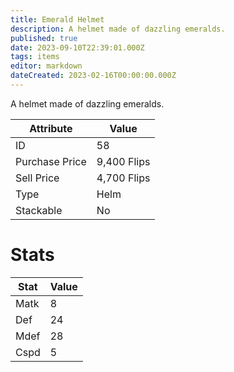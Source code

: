 ```yaml
---
title: Emerald Helmet
description: A helmet made of dazzling emeralds.
published: true
date: 2023-09-10T22:39:01.000Z
tags: items
editor: markdown
dateCreated: 2023-02-16T00:00:00.000Z
---
```


A helmet made of dazzling emeralds.

|Attribute|Value|
|-|-|
|ID|58|
|Purchase Price|9,400 Flips|
|Sell Price|4,700 Flips|
|Type|Helm|
|Stackable|No|

# Stats
|Stat|Value|
|-|-|
|Matk|8|
|Def|24|
|Mdef|28|
|Cspd|5|
